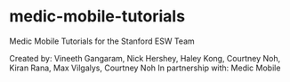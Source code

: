 # medic-mobile-tutorials
Medic Mobile Tutorials for the Stanford ESW Team

Created by: Vineeth Gangaram, Nick Hershey, Haley Kong, Courtney Noh, Kiran Rana, Max Vilgalys, Courtney Noh
In partnership with: Medic Mobile

